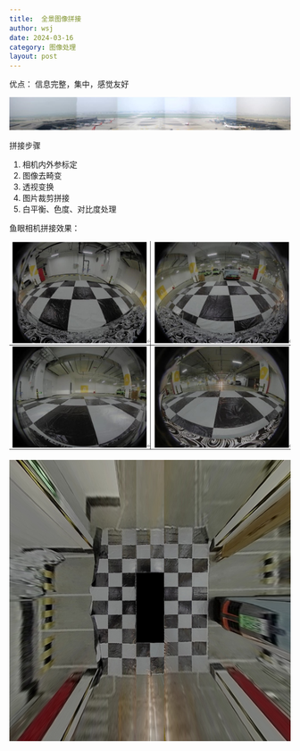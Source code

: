 ```yaml
---
title:  全景图像拼接 
author: wsj 
date: 2024-03-16
category: 图像处理
layout: post
---
```



优点：
信息完整，集中，感觉友好

![My helpful screenshot](/assets/screenshot.jpg)


拼接步骤
1. 相机内外参标定
2. 图像去畸变
3. 透视变换
4. 图片裁剪拼接
5. 白平衡、色度、对比度处理

鱼眼相机拼接效果：


![鱼眼相机拼接效果图1](/assets/鱼眼相机拼接效果.png)

![鱼眼相机拼接效果图2](/assets/鱼眼相机拼接效果2.png)

[1]: https://ai.hihzs.com
